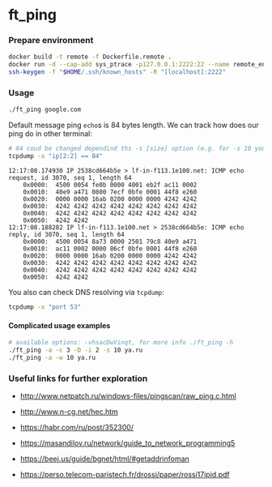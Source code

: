 # ft_ping

### Prepare environment

```bash
docker build -t remote -f Dockerfile.remote .
docker run -d --cap-add sys_ptrace -p127.0.0.1:2222:22 --name remote_env remote
ssh-keygen -f "$HOME/.ssh/known_hosts" -R "[localhost]:2222"
```


### Usage

```bash
./ft_ping google.com
```

Default message ping `echo`s is 84 bytes length.
We can track how does our ping do in other terminal:

```bash
# 84 coud be changed dependind ths -s [size] option (e.g. for -s 10 you need "ip[2:2] == 38")
tcpdump -x "ip[2:2] == 84"  
```

```
12:17:08.174930 IP 2538cd664b5e > lf-in-f113.1e100.net: ICMP echo request, id 3070, seq 1, length 64
	0x0000:  4500 0054 fe0b 0000 4001 eb2f ac11 0002
	0x0010:  40e9 a471 0800 7ecf 0bfe 0001 44f8 e260
	0x0020:  0000 0000 16ab 0200 0000 0000 4242 4242
	0x0030:  4242 4242 4242 4242 4242 4242 4242 4242
	0x0040:  4242 4242 4242 4242 4242 4242 4242 4242
	0x0050:  4242 4242
12:17:08.188282 IP lf-in-f113.1e100.net > 2538cd664b5e: ICMP echo reply, id 3070, seq 1, length 64
	0x0000:  4500 0054 8a73 0000 2501 79c8 40e9 a471
	0x0010:  ac11 0002 0000 86cf 0bfe 0001 44f8 e260
	0x0020:  0000 0000 16ab 0200 0000 0000 4242 4242
	0x0030:  4242 4242 4242 4242 4242 4242 4242 4242
	0x0040:  4242 4242 4242 4242 4242 4242 4242 4242
	0x0050:  4242 4242
```

You also can check DNS resolving via `tcpdump`:

```bash
tcpdump -x "port 53"  
```


#### Complicated usage examples
```bash
# available options: -vhsacDwVinqt, for more info ./ft_ping -h
./ft_ping -a -c 3 -D -i 2 -s 10 ya.ru
./ft_ping -a -w 10 ya.ru
```

### Useful links for further exploration
* http://www.netpatch.ru/windows-files/pingscan/raw_ping.c.html

* http://www.n-cg.net/hec.htm

* https://habr.com/ru/post/352300/

* https://masandilov.ru/network/guide_to_network_programming5

* https://beej.us/guide/bgnet/html/#getaddrinfoman

* https://perso.telecom-paristech.fr/drossi/paper/rossi17ipid.pdf